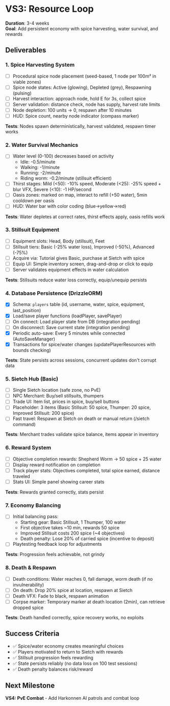 # VS3: Resource Loop

**Duration**: 3-4 weeks  
**Goal**: Add persistent economy with spice harvesting, water survival, and rewards

## Deliverables

### 1. Spice Harvesting System
- [ ] Procedural spice node placement (seed-based, 1 node per 100m² in viable zones)
- [ ] Spice node states: Active (glowing), Depleted (grey), Respawning (pulsing)
- [ ] Harvest interaction: approach node, hold E for 3s, collect spice
- [ ] Server validation: distance check, node has supply, harvest rate limits
- [ ] Node depletion: 100 units → 0, respawn after 10 minutes
- [ ] HUD: Spice count, nearby node indicator (compass marker)

**Tests**: Nodes spawn deterministically, harvest validated, respawn timer works

### 2. Water Survival Mechanics
- [ ] Water level (0-100) decreases based on activity
  - Idle: -0.5/minute
  - Walking: -1/minute
  - Running: -2/minute
  - Riding worm: -0.2/minute (stillsuit efficient)
- [ ] Thirst stages: Mild (<50): -10% speed, Moderate (<25): -25% speed + blur VFX, Severe (<10): -1 HP/second
- [ ] Oasis zones: marked on map, interact to refill (+50 water), 5min cooldown per oasis
- [ ] HUD: Water bar with color coding (blue→yellow→red)

**Tests**: Water depletes at correct rates, thirst effects apply, oasis refills work

### 3. Stillsuit Equipment
- [ ] Equipment slots: Head, Body (stillsuit), Feet
- [ ] Stillsuit tiers: Basic (-25% water loss), Improved (-50%), Advanced (-75%)
- [ ] Acquire via: Tutorial gives Basic, purchase at Sietch with spice
- [ ] Equip UI: Simple inventory screen, drag-and-drop or click to equip
- [ ] Server validates equipment effects in water calculation

**Tests**: Stillsuits reduce water loss correctly, equip/unequip persists

### 4. Database Persistence (DrizzleORM)
- [x] Schema: `players` table (id, username, water, spice, equipment, last_position)
- [x] Load/save player functions (loadPlayer, savePlayer)
- [ ] On connect: Load player state from DB (integration pending)
- [ ] On disconnect: Save current state (integration pending)
- [x] Periodic auto-save: Every 5 minutes while connected (AutoSaveManager)
- [x] Transactions for spice/water changes (updatePlayerResources with bounds checking)

**Tests**: State persists across sessions, concurrent updates don't corrupt data

### 5. Sietch Hub (Basic)
- [ ] Single Sietch location (safe zone, no PvE)
- [ ] NPC Merchant: Buy/sell stillsuits, thumpers
- [ ] Trade UI: Item list, prices in spice, buy/sell buttons
- [ ] Placeholder: 3 items (Basic Stillsuit: 50 spice, Thumper: 20 spice, Improved Stillsuit: 200 spice)
- [ ] Fast travel: Respawn at Sietch on death or manual return (/sietch command)

**Tests**: Merchant trades validate spice balance, items appear in inventory

### 6. Reward System
- [ ] Objective completion rewards: Shepherd Worm → 50 spice + 25 water
- [ ] Display reward notification on completion
- [ ] Track player stats: Objectives completed, total spice earned, distance traveled
- [ ] Stats UI: Simple panel showing career stats

**Tests**: Rewards granted correctly, stats persist

### 7. Economy Balancing
- [ ] Initial balancing pass:
  - Starting gear: Basic Stillsuit, 1 Thumper, 100 water
  - First objective takes ~10 min, rewards 50 spice
  - Improved Stillsuit costs 200 spice (~4 objectives)
  - Death penalty: Lose 20% of carried spice (incentive to deposit)
- [ ] Playtesting feedback loop for adjustments

**Tests**: Progression feels achievable, not grindy

### 8. Death & Respawn
- [ ] Death conditions: Water reaches 0, fall damage, worm death (if no invulnerability)
- [ ] On death: Drop 20% spice at location, respawn at Sietch
- [ ] Death VFX: Fade to black, respawn animation
- [ ] Corpse marker: Temporary marker at death location (2min), can retrieve dropped spice

**Tests**: Death handled correctly, spice recovery works, no exploits

## Success Criteria
- ✅ Spice/water economy creates meaningful choices
- ✅ Players motivated to return to Sietch with rewards
- ✅ Stillsuit progression feels rewarding
- ✅ State persists reliably (no data loss on 100 test sessions)
- ✅ Death penalty balances risk/reward

## Next Milestone
**VS4: PvE Combat** - Add Harkonnen AI patrols and combat loop
